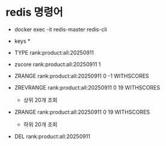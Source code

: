 # redis 명령어

- docker exec -it redis-master redis-cli

- keys *

- TYPE rank:product:all:20250911

- zscore rank:product:all:20250911 1

- ZRANGE rank:product:all:20250911 0 -1 WITHSCORES

- ZREVRANGE rank:product:all:20250911 0 19 WITHSCORES
  - 상위 20개 조회

- ZRANGE rank:product:all:20250911 0 19 WITHSCORES
  - 하위 20개 조회

- DEL rank:product:all:20250911
